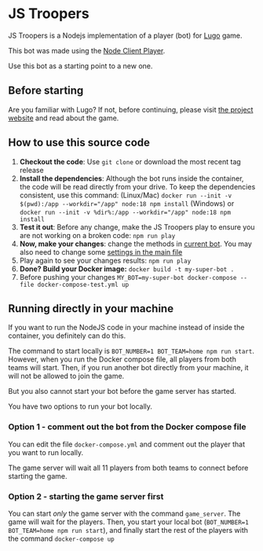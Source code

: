 # JS Troopers

JS Troopers is a Nodejs implementation of a player (bot) for [Lugo](https://lugobots.dev) game.

This bot was made using the [Node Client Player](https://github.com/lugobots/lugo4node).

Use this bot as a starting point to a new one. 

## Before starting

Are you familiar with Lugo? 
If not, before continuing, please visit [the project website](https://lugobots.dev) and read about the game.

## How to use this source code

1. **Checkout the code**: Use `git clone` or download the most recent tag release
2. **Install the dependencies**: Although the bot runs inside the container, the code will be read directly from your drive.
To keep the dependencies consistent, use this command:
   (Linux/Mac) `docker run --init -v $(pwd):/app --workdir="/app" node:18 npm install`
   (Windows) or  `docker run --init -v %dir%:/app --workdir="/app" node:18 npm install`
3. **Test it out**: Before any change, make the JS Troopers play to ensure you are not working on a broken code:
   `npm run play`
4. **Now, make your changes**: change the methods in [current bot](src/my_bot.ts). You may also need to change some [settings in the main file](src/main.ts)
5. Play again to see your changes results: `npm run play`
6. **Done? Build your Docker image:**
    `docker build -t my-super-bot .`
7. Before pushing your changes
    `MY_BOT=my-super-bot docker-compose --file docker-compose-test.yml up`
## Running directly in your machine
If you want to run the NodeJS code in your machine instead of inside the container, you definitely can do this.

The command to start locally is `BOT_NUMBER=1 BOT_TEAM=home npm run start`. However, when you run the Docker compose 
file, all players from both teams will start. Then, if you run another bot directly from your machine, it will not
be allowed to join the game.

But you also cannot start your bot before the game server has started.

You have two options to run your bot locally.

### Option 1 - comment out the bot from the Docker compose file

You can edit the file `docker-compose.yml` and comment out the player that you want to run locally.

The game server will wait all 11 players from both teams to connect before starting the game.

### Option 2 - starting the game server first

You can start _only_ the game server with the command `game_server`. The game will wait for the players. Then, you
start your local bot (`BOT_NUMBER=1 BOT_TEAM=home npm run start`), and finally start the rest of the players with the
command `docker-compose up`
